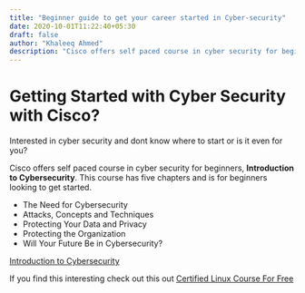 ```yaml
---
title: "Beginner guide to get your career started in Cyber-security"
date: 2020-10-01T11:22:40+05:30
draft: false
author: "Khaleeq Ahmed"
description: "Cisco offers self paced course in cyber security for beginners, **Introduction to Cybersecurity**. This course has five chapters and is for beginners looking to get started."
---
```


# Getting Started with Cyber Security with Cisco?

Interested in cyber security and dont know where to start or is it even for you?

Cisco offers self paced course in cyber security for beginners, **Introduction to Cybersecurity**. This course has five chapters and is for beginners looking to get started.

- The Need for Cybersecurity
- Attacks, Concepts and Techniques
- Protecting Your Data and Privacy
- Protecting the Organization
- Will Your Future Be in Cybersecurity?

[Introduction to Cybersecurity](https://www.netacad.com/courses/cybersecurity/introduction-cybersecurity)

If you find this interesting check out this out [Certified Linux Course For Free](https://techaware.netlify.app/posts/getting-started-cybsec/techawarelink)
